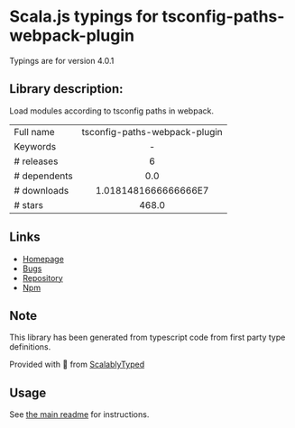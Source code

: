 
# Scala.js typings for tsconfig-paths-webpack-plugin

Typings are for version 4.0.1

## Library description:
Load modules according to tsconfig paths in webpack.

|                    |                 |
| ------------------ | :-------------: |
| Full name          | tsconfig-paths-webpack-plugin |
| Keywords           | - |
| # releases         | 6 |
| # dependents       | 0.0 |
| # downloads        | 1.0181481666666666E7 |
| # stars            | 468.0 |

## Links
- [Homepage](https://github.com/dividab/tsconfig-paths-webpack-plugin#readme)
- [Bugs](https://github.com/dividab/tsconfig-paths-webpack-plugin/issues)
- [Repository](https://github.com/dividab/tsconfig-paths-webpack-plugin)
- [Npm](https://www.npmjs.com/package/tsconfig-paths-webpack-plugin)
    


## Note
This library has been generated from typescript code from first party type definitions.

Provided with :purple_heart: from [ScalablyTyped](https://github.com/oyvindberg/ScalablyTyped)

## Usage
See [the main readme](../../readme.md) for instructions.


